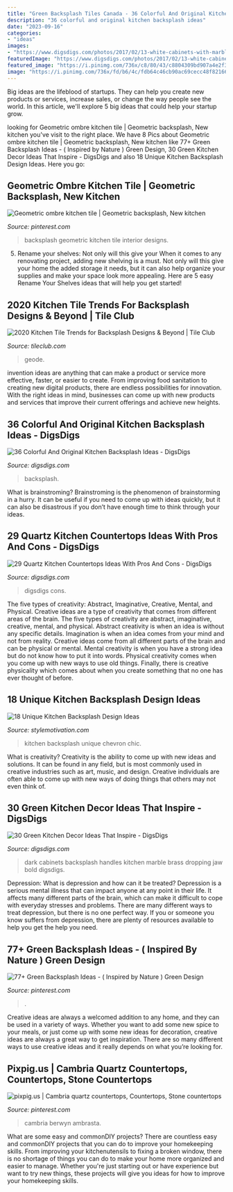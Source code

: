 ```yaml
---
title: "Green Backsplash Tiles Canada - 36 Colorful And Original Kitchen Backsplash Ideas"
description: "36 colorful and original kitchen backsplash ideas"
date: "2023-09-16"
categories:
- "ideas"
images:
- "https://www.digsdigs.com/photos/2017/02/13-white-cabinets-with-marble-herringbone-backsplash-and-sage-green-quartz-countertops.jpg"
featuredImage: "https://www.digsdigs.com/photos/2017/02/13-white-cabinets-with-marble-herringbone-backsplash-and-sage-green-quartz-countertops.jpg"
featured_image: "https://i.pinimg.com/736x/c8/80/43/c8804309bd907a4e2f3c00ee6cc28a82.jpg"
image: "https://i.pinimg.com/736x/fd/b6/4c/fdb64c46cb90ac69cecc48f8216655a9.jpg"
---
```



Big ideas are the lifeblood of startups. They can help you create new products or services, increase sales, or change the way people see the world. In this article, we'll explore 5 big ideas that could help your startup grow.

	

		
looking for Geometric ombre kitchen tile | Geometric backsplash, New kitchen you've visit to the right place. We have 8 Pics about Geometric ombre kitchen tile | Geometric backsplash, New kitchen like 77+ Green Backsplash Ideas - ( Inspired by Nature ) Green Design, 30 Green Kitchen Decor Ideas That Inspire - DigsDigs and also 18 Unique Kitchen Backsplash Design Ideas. Here you go:
		
    
## Geometric Ombre Kitchen Tile | Geometric Backsplash, New Kitchen

<img loading=lazy src="https://i.pinimg.com/736x/fd/b6/4c/fdb64c46cb90ac69cecc48f8216655a9.jpg" onerror="this.onerror=null;this.src='https://tse4.mm.bing.net/th?id=OIP.tgXdUN8JwxGB_GhaJ8BNSgHaJQ&amp;pid=15.1';" alt="Geometric ombre kitchen tile | Geometric backsplash, New kitchen">

_Source: pinterest.com_

>backsplash geometric kitchen tile interior designs. 

	

5. Rename your shelves: Not only will this give your
When it comes to any renovating project, adding new shelving is a must. Not only will this give your home the added storage it needs, but it can also help organize your supplies and make your space look more appealing. Here are 5 easy Rename Your Shelves ideas that will help you get started!

    
## 2020 Kitchen Tile Trends For Backsplash Designs &amp; Beyond | Tile Club

<img loading=lazy src="https://cdn.shopify.com/s/files/1/2395/6385/files/09-3x12-blue-gemstone-glass-tile_d5c12ba8-e11d-4dc7-91e9-f04d969429bd.jpg?v=1596752220" onerror="this.onerror=null;this.src='https://tse4.mm.bing.net/th?id=OIP.mkfOEKmdOI7QDz3fqw6WMAHaKr&amp;pid=15.1';" alt="2020 Kitchen Tile Trends for Backsplash Designs &amp; Beyond | Tile Club">

_Source: tileclub.com_

>geode. 

	

invention ideas are anything that can make a product or service more effective, faster, or easier to create. From improving food sanitation to creating new digital products, there are endless possibilities for innovation. With the right ideas in mind, businesses can come up with new products and services that improve their current offerings and achieve new heights.

    
## 36 Colorful And Original Kitchen Backsplash Ideas - DigsDigs

<img loading=lazy src="https://www.digsdigs.com/photos/colorful-kitchen-backsplash-ideas-31.jpg" onerror="this.onerror=null;this.src='https://tse3.mm.bing.net/th?id=OIP.314uE10JJ5ozu8t4vLQhogHaLH&amp;pid=15.1';" alt="36 Colorful And Original Kitchen Backsplash Ideas - DigsDigs">

_Source: digsdigs.com_

>backsplash. 

	

What is brainstroming? Brainstroming is the phenomenon of brainstorming in a hurry. It can be useful if you need to come up with ideas quickly, but it can also be disastrous if you don’t have enough time to think through your ideas.

    
## 29 Quartz Kitchen Countertops Ideas With Pros And Cons - DigsDigs

<img loading=lazy src="https://www.digsdigs.com/photos/2017/02/13-white-cabinets-with-marble-herringbone-backsplash-and-sage-green-quartz-countertops.jpg" onerror="this.onerror=null;this.src='https://tse1.mm.bing.net/th?id=OIP.DOB6KIZyHji0QCLlUEC9awHaKL&amp;pid=15.1';" alt="29 Quartz Kitchen Countertops Ideas With Pros And Cons - DigsDigs">

_Source: digsdigs.com_

>digsdigs cons. 

	

The five types of creativity: Abstract, Imaginative, Creative, Mental, and Physical.
Creative ideas are a type of creativity that comes from different areas of the brain. The five types of creativity are abstract, imaginative, creative, mental, and physical. Abstract creativity is when an idea is without any specific details. Imagination is when an idea comes from your mind and not from reality. Creative ideas come from all different parts of the brain and can be physical or mental. Mental creativity is when you have a strong idea but do not know how to put it into words. Physical creativity comes when you come up with new ways to use old things. Finally, there is creative physicality which comes about when you create something that no one has ever thought of before.

    
## 18 Unique Kitchen Backsplash Design Ideas

<img loading=lazy src="https://stylemotivation.com/wp-content/uploads/2020/02/11-chevron-chic-kitchen-backsplash-homebnc.jpg" onerror="this.onerror=null;this.src='https://tse3.mm.bing.net/th?id=OIP.q1oemUIljGp3AZWjXOf3YwHaKX&amp;pid=15.1';" alt="18 Unique Kitchen Backsplash Design Ideas">

_Source: stylemotivation.com_

>kitchen backsplash unique chevron chic. 

	

What is creativity?
Creativity is the ability to come up with new ideas and solutions. It can be found in any field, but is most commonly used in creative industries such as art, music, and design. Creative individuals are often able to come up with new ways of doing things that others may not even think of.

    
## 30 Green Kitchen Decor Ideas That Inspire - DigsDigs

<img loading=lazy src="https://www.digsdigs.com/photos/2017/09/27-dark-green-cabinets-with-brass-handles-and-a-marble-backsplash-look-just-jaw-dropping-and-bold.jpg" onerror="this.onerror=null;this.src='https://tse3.mm.bing.net/th?id=OIP.FF47jf9-p58dIwFMmMZv3wHaLF&amp;pid=15.1';" alt="30 Green Kitchen Decor Ideas That Inspire - DigsDigs">

_Source: digsdigs.com_

>dark cabinets backsplash handles kitchen marble brass dropping jaw bold digsdigs. 

	

Depression: What is depression and how can it be treated?
Depression is a serious mental illness that can impact anyone at any point in their life. It affects many different parts of the brain, which can make it difficult to cope with everyday stresses and problems. There are many different ways to treat depression, but there is no one perfect way. If you or someone you know suffers from depression, there are plenty of resources available to help you get the help you need.

    
## 77+ Green Backsplash Ideas - ( Inspired By Nature ) Green Design

<img loading=lazy src="https://i.pinimg.com/736x/c8/80/43/c8804309bd907a4e2f3c00ee6cc28a82.jpg" onerror="this.onerror=null;this.src='https://tse2.mm.bing.net/th?id=OIP.CkDBS9kbZwkc3miQEiXCXgHaJ3&amp;pid=15.1';" alt="77+ Green Backsplash Ideas - ( Inspired by Nature ) Green Design">

_Source: pinterest.com_

>. 

	

Creative ideas are always a welcomed addition to any home, and they can be used in a variety of ways. Whether you want to add some new spice to your meals, or just come up with some new ideas for decoration, creative ideas are always a great way to get inspiration. There are so many different ways to use creative ideas and it really depends on what you’re looking for.

    
## Pixpig.us | Cambria Quartz Countertops, Countertops, Stone Countertops

<img loading=lazy src="https://i.pinimg.com/736x/d8/60/fe/d860fe3ca2051134f211d9786b7889cd.jpg" onerror="this.onerror=null;this.src='https://tse3.mm.bing.net/th?id=OIP.DR9NaEI1EhP2aZMkgZ6BzwHaFj&amp;pid=15.1';" alt="pixpig.us | Cambria quartz countertops, Countertops, Stone countertops">

_Source: pinterest.com_

>cambria berwyn ambrasta. 

	

What are some easy and commonDIY projects?
There are countless easy and commonDIY projects that you can do to improve your homekeeping skills. From improving your kitchenutensils to fixing a broken window, there is no shortage of things you can do to make your home more organized and easier to manage. Whether you're just starting out or have experience but want to try new things, these projects will give you ideas for how to improve your homekeeping skills.

